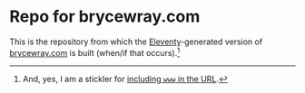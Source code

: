 # Repo for brycewray.com

This is the repository from which the [Eleventy](https://11ty.dev)-generated version of [brycewray.com](https://www.brycewray.com/) is built (when/if that occurs).[^stickler]

[^stickler]: And, yes, I am a stickler for [including `www` in the URL](https://www.yes-www.org/why-use-www/).
